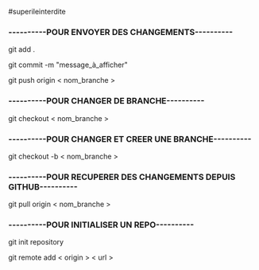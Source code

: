 #superileinterdite

<h3> ----------POUR ENVOYER DES CHANGEMENTS---------- </h3>
  
 <p>git add .</p>
 <p>git commit -m "message_à_afficher"</p>
 <p>git push origin < nom_branche ></p>

<h3>----------POUR CHANGER DE BRANCHE----------</h3>
 <p>git checkout < nom_branche ></p>

<h3>----------POUR CHANGER ET CREER UNE BRANCHE----------</h3>
 <p>git checkout -b < nom_branche ></p>

<h3>----------POUR RECUPERER DES CHANGEMENTS DEPUIS GITHUB----------</h3>
<p>git pull origin < nom_branche ></p>

<h3>----------POUR INITIALISER UN REPO----------</h3>
  <p>git init repository</p>
  <p>git remote add < origin > < url ></p>
